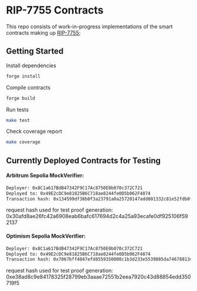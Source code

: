 # RIP-7755 Contracts

This repo consists of work-in-progress implementations of the smart contracts making up [RIP-7755](https://github.com/ethereum/RIPs/pull/31);

## Getting Started

Install dependencies

```bash
forge install
```

Compile contracts

```bash
forge build
```

Run tests

```bash
make test
```

Check coverage report

```bash
make coverage
```

## Currently Deployed Contracts for Testing

#### Arbitrum Sepolia MockVerifier:

```txt
Deployer: 0x8C1a617BdB47342F9C17Ac8750E0b070c372C721
Deployed to: 0x49E2cDC9e81825B6C718ae8244fe0D5b062F4874
Transaction hash: 0x134599df38b0f3a23791a0a25720147add001332c81e52fdb0ffb428619a249b
```

request hash used for test proof generation:
0x30afd8ae26fc42a6908eab6bafc617694d2c4a25a93ecafe0df925106f592137

#### Optimism Sepolia MockVerifier:

```txt
Deployer: 0x8C1a617BdB47342F9C17Ac8750E0b070c372C721
Deployed to: 0x49E2cDC9e81825B6C718ae8244fe0D5b062F4874
Transaction hash: 0x7067bff4047efd8559350008c1b3d233e5539885da7467881349bcc66fb9abba
```

request hash used for test proof generation:
0xe38ad8c9e84178325f28799eb3aaae72551b2eea7920c43d88854edd350719f5
